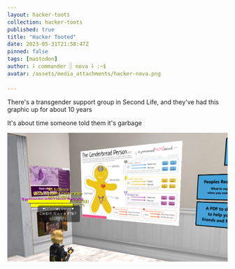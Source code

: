 ```yaml
---
layout: hacker-toots
collection: hacker-toots
published: true
title: "Hacker Tooted"
date: 2023-05-31T21:58:47Z
pinned: false
tags: [mastodon]
author: ⸸ commander ░ nova ⸸ :~$
avatar: /assets/media_attachments/hacker-nova.png

---
```


<p>There&#39;s a transgender support group in Second Life, and they&#39;ve had this graphic up for about 10 years</p><p>It&#39;s about time someone told them it&#39;s garbage</p>

![media](/assets/media_attachments/files/110/465/535/556/476/276/original/87c398a651e69360.png)
